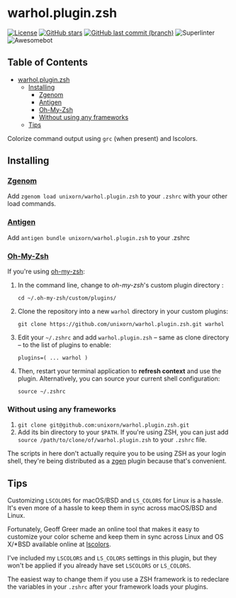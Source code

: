 # warhol.plugin.zsh

[![License](https://img.shields.io/badge/License-Apache%202.0-blue.svg)](https://opensource.org/licenses/Apache-2.0)
[![GitHub stars](https://img.shields.io/github/stars/unixorn/warhol.plugin.zsh.svg)](https://github.com/unixorn/warhol.plugin.zsh/stargazers)
[![GitHub last commit (branch)](https://img.shields.io/github/last-commit/unixorn/warhol.plugin.zsh/master.svg)](https://github.com/unixorn/warhol.plugin.zsh)
![Superlinter](https://github.com/unixorn/warhol.plugin.zsh/actions/workflows/superlinter.yml/badge.svg)
![Awesomebot](https://github.com/unixorn/warhol.plugin.zsh/actions/workflows/awesomebot.yml/badge.svg)

<!-- START doctoc generated TOC please keep comment here to allow auto update -->
<!-- DON'T EDIT THIS SECTION, INSTEAD RE-RUN doctoc TO UPDATE -->
## Table of Contents

- [warhol.plugin.zsh](#warholpluginzsh)
  - [Installing](#installing)
    - [Zgenom](#zgenom)
    - [Antigen](#antigen)
    - [Oh-My-Zsh](#oh-my-zsh)
    - [Without using any frameworks](#without-using-any-frameworks)
  - [Tips](#tips)

<!-- END doctoc generated TOC please keep comment here to allow auto update -->

Colorize command output using `grc` (when present) and lscolors.

## Installing

### [Zgenom](https://github.com/jandamm/zgenom)

Add `zgenom load unixorn/warhol.plugin.zsh` to your `.zshrc` with your other load commands.

### [Antigen](https://github.com/zsh-users/antigen)

Add `antigen bundle unixorn/warhol.plugin.zsh` to your .zshrc

### [Oh-My-Zsh](http://ohmyz.sh/)

If you're using [oh-my-zsh](github.com/robbyrussell/oh-my-zsh):

1. In the command line, change to _oh-my-zsh_'s custom plugin directory :

    `cd ~/.oh-my-zsh/custom/plugins/`

2. Clone the repository into a new `warhol` directory in your custom plugins:

    `git clone https://github.com/unixorn/warhol.plugin.zsh.git warhol`

3. Edit your `~/.zshrc` and add `warhol.plugin.zsh` – same as clone directory – to the list of plugins to enable:

    `plugins=( ... warhol )`

4. Then, restart your terminal application to **refresh context** and use the plugin. Alternatively, you can source your current shell configuration:

    `source ~/.zshrc`

### Without using any frameworks

1. `git clone git@github.com:unixorn/warhol.plugin.zsh.git`
2. Add its bin directory to your `$PATH`. If you're using ZSH, you can just add `source /path/to/clone/of/warhol.plugin.zsh` to your `.zshrc` file.

The scripts in here don't actually require you to be using ZSH as your login shell, they're being distributed as a [zgen](https://github.com/tarjoilija/zgen) plugin because that's convenient.

## Tips

Customizing `LSCOLORS` for macOS/BSD and `LS_COLORS` for Linux is a hassle. It's even more of a hassle to keep them in sync across macOS/BSD and Linux.

Fortunately, Geoff Greer made an online tool that makes it easy to customize your color scheme and keep them in sync across Linux and OS X/*BSD available online at [lscolors](http://geoff.greer.fm/lscolors/).

I've included my `LSCOLORS` and `LS_COLORS` settings in this plugin, but they won't be applied if you already have set `LSCOLORS` or `LS_COLORS`.

The easiest way to change them if you use a ZSH framework is to redeclare the variables in your `.zshrc` after your framework loads your plugins.

